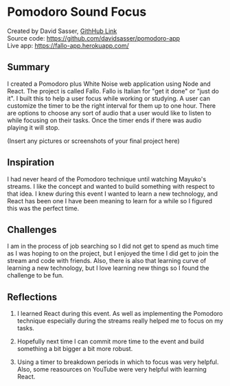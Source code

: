 # Pomodoro Sound Focus

Created by David Sasser, [GithHub Link](https://github.com/davidsasser)  
Source code: https://github.com/davidsasser/pomodoro-app  
Live app: https://fallo-app.herokuapp.com/  

## Summary

I created a Pomodoro plus White Noise web application using Node and React. The project is called Fallo. Fallo is Italian for "get it done" or "just do it". I built this to help a user focus while working or studying. A user can customize the timer to be the right interval for them up to one hour. There are options to choose any sort of audio that a user would like to listen to while focusing on their tasks. Once the timer ends if there was audio playing it will stop.

(Insert any pictures or screenshots of your final project here)

## Inspiration

I had never heard of the Pomodoro technique until watching Mayuko's streams. I like the concept and wanted to build something with respect to that idea. I knew during this event I wanted to learn a new technology, and React has been one I have been meaning to learn for a while so I figured this was the perfect time.

## Challenges

I am in the process of job searching so I did not get to spend as much time as I was hoping to on the project, but I enjoyed the time I did get to join the stream and code with friends. Also, there is also that learning curve of learning a new technology, but I love learning new things so I found the challenge to be fun.

## Reflections

1. I learned React during this event. As well as implementing the Pomodoro technique especially during the streams really helped me to focus on my tasks.

2. Hopefully next time I can commit more time to the event and build something a bit bigger a bit more robust.

3. Using a timer to breakdown periods in which to focus was very helpful. Also, some reasources on YouTube were very helpful with learning React.
